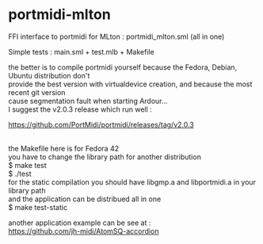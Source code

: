 # portmidi-mlton
FFI interface to portmidi for MLton : <cr>
portmidi_mlton.sml (all in one)

Simple tests : main.sml + test.mlb + Makefile

the better is to compile portmidi yourself because the Fedora, Debian, Ubuntu distribution don't <br>
provide the best version with virtualdevice creation, and because the most recent git version <br>
cause segmentation fault when starting Ardour...<br>
I suggest the v2.0.3 release which run well : <br>

https://github.com/PortMidi/portmidi/releases/tag/v2.0.3<br>


<br>
the Makefile here is for Fedora 42<br>
you have to change the library path for another distribution<br>
$ make test </br>
$ ./test<br>
for the static compilation you should have libgmp.a and libportmidi.a in your library path<br>
and the application can be distribued all in one<br>
$ make test-static<br>

another application example can be see at :<br>
https://github.com/jh-midi/AtomSQ-accordion







